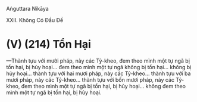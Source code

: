 Aṅguttara Nikāya

XXII. Không Có Ðầu Ðề

# (V) (214) Tổn Hại

—Thành tựu với mười pháp, này các Tỷ-kheo, đem theo mình một tự ngã bị tổn hại, bị hủy hoại... đem theo mình một tự ngã không bị tổn hại... không bị hủy hoại... thành tựu với hai mươi pháp, này các Tỷ-kheo... thành tựu với ba mươi pháp, này các Tỷ-kheo... thành tựu với bốn mươi pháp, này các Tỷ-kheo, đem theo mình một tự ngã bị tổn hại, bị hủy hoại... không đem theo mình một tự ngã bị tổn hại, bị hủy hoại.

